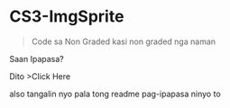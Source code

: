 # CS3-ImgSprite
> Code sa Non Graded kasi non graded nga naman
<p>Saan Ipapasa?</p> 
<p>Dito ><a>Click Here</a></p>
<p>also tangalin nyo pala tong readme pag-ipapasa ninyo to</p>
